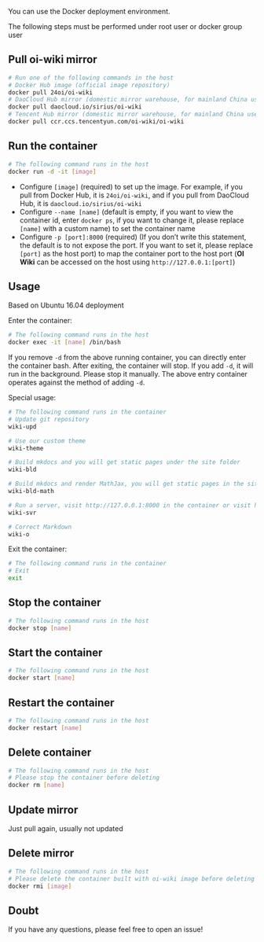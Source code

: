 You can use the Docker deployment environment.

The following steps must be performed under root user or docker group user

## Pull oi-wiki mirror

```bash
# Run one of the following commands in the host
# Docker Hub image (official image repository)
docker pull 24oi/oi-wiki
# DaoCloud Hub mirror (domestic mirror warehouse, for mainland China user)
docker pull daocloud.io/sirius/oi-wiki
# Tencent Hub mirror (domestic mirror warehouse, for mainland China user)
docker pull ccr.ccs.tencentyun.com/oi-wiki/oi-wiki
```

## Run the container

```bash
# The following command runs in the host
docker run -d -it [image]
```

-   Configure `[image]` (required) to set up the image. For example, if you pull from Docker Hub, it is `24oi/oi-wiki`, and if you pull from DaoCloud Hub, it is `daocloud.io/sirius/oi-wiki`
-   Configure `--name [name]` (default is empty, if you want to view the container id, enter `docker ps`, if you want to change it, please replace `[name]` with a custom name) to set the container name
-   Configure `-p [port]:8000` (required) (If you don’t write this statement, the default is to not expose the port. If you want to set it, please replace `[port]` as the host port) to map the container port to the host port (**OI Wiki** can be accessed on the host using `http://127.0.0.1:[port]`)

## Usage

Based on Ubuntu 16.04 deployment

Enter the container:

```bash
# The following command runs in the host
docker exec -it [name] /bin/bash
```

If you remove `-d` from the above running container, you can directly enter the container bash. After exiting, the container will stop. If you add `-d`, it will run in the background. Please stop it manually. The above entry container operates against the method of adding `-d`.

Special usage:

```bash
# The following command runs in the container
# Update git repository
wiki-upd

# Use our custom theme
wiki-theme

# Build mkdocs and you will get static pages under the site folder
wiki-bld

# Build mkdocs and render MathJax, you will get static pages in the site folder
wiki-bld-math

# Run a server, visit http://127.0.0.1:8000 in the container or visit http://127.0.0.1:[port] in the host to see the effect
wiki-svr

# Correct Markdown
wiki-o
```

Exit the container:

```bash
# The following command runs in the container
# Exit
exit
```

## Stop the container

```bash
# The following command runs in the host
docker stop [name]
```

## Start the container

```bash
# The following command runs in the host
docker start [name]
```

## Restart the container

```bash
# The following command runs in the host
docker restart [name]
```

## Delete container

```bash
# The following command runs in the host
# Please stop the container before deleting
docker rm [name]
```

## Update mirror

Just pull again, usually not updated

## Delete mirror

```bash
# The following command runs in the host
# Please delete the container built with oi-wiki image before deleting
docker rmi [image]
```

## Doubt

If you have any questions, please feel free to open an issue!